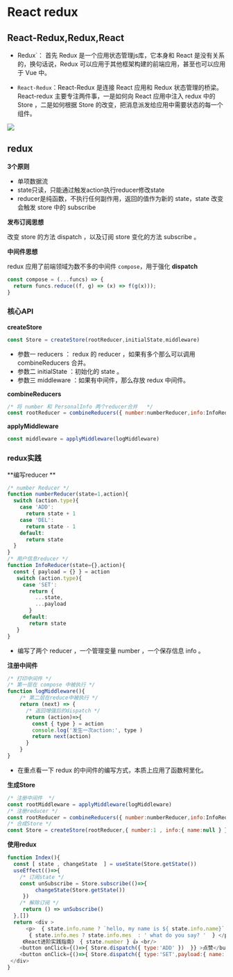 # React redux

## React-Redux,Redux,React

- Redux`： 首先 Redux 是一个应用状态管理js库，它本身和 React 是没有关系的，换句话说，Redux 可以应用于其他框架构建的前端应用，甚至也可以应用于 Vue 中。
  
- `React-Redux`：React-Redux 是连接 React 应用和 Redux 状态管理的桥梁。React-redux 主要专注两件事，一是如何向 React 应用中注入 redux 中的 Store ，二是如何根据 Store 的改变，把消息派发给应用中需要状态的每一个组件。

![](https://p6-juejin.byteimg.com/tos-cn-i-k3u1fbpfcp/83eaf84d71b04b94b7b7e754a6778cd1~tplv-k3u1fbpfcp-watermark.image)

## redux

**3个原则**

- 单项数据流
- state只读，只能通过触发action执行reducer修改state
- reducer是纯函数，不执行任何副作用，返回的值作为新的 state，state 改变会触发 store 中的 subscribe

**发布订阅思想**

改变 store 的方法 dispatch ，以及订阅 store 变化的方法 subscribe 。

**中间件思想**

redux 应用了前端领域为数不多的中间件 `compose`，用于强化 **dispatch**

```jsx
const compose = (...funcs) => {
  return funcs.reduce((f, g) => (x) => f(g(x)));
}
```

### 核心API

**createStore**

```jsx
const Store = createStore(rootReducer,initialState,middleware)
```

- 参数一 reducers ： redux 的 reducer ，如果有多个那么可以调用 combineReducers 合并。
- 参数二 initialState ：初始化的 state 。
- 参数三 middleware ：如果有中间件，那么存放 redux 中间件。

**combineReducers**

```js
/* 将 number 和 PersonalInfo 两个reducer合并   */
const rootReducer = combineReducers({ number:numberReducer,info:InfoReducer })
```

**applyMiddleware**

```js
const middleware = applyMiddleware(logMiddleware)
```

### redux实践

**编写reducer
**
```js
/* number Reducer */
function numberReducer(state=1,action){
  switch (action.type){
    case 'ADD':
      return state + 1
    case 'DEL':
      return state - 1
    default:
      return state
  } 
}
/* 用户信息reducer */
function InfoReducer(state={},action){
  const { payload = {} } = action
   switch (action.type){
     case 'SET':
       return {
         ...state,
         ...payload
       }
     default:
       return state
   }
}
```

- 编写了两个 reducer ，一个管理变量 number ，一个保存信息 info 。

**注册中间件**

```js
/* 打印中间件 */
/* 第一层在 compose 中被执行 */
function logMiddleware(){
    /* 第二层在reduce中被执行 */ 
    return (next) => {
      /* 返回增强后的dispatch */
      return (action)=>{
        const { type } = action
        console.log('发生一次action:', type )
        return next(action)
      }
    }
}
```

- 在重点看一下 redux 的中间件的编写方式，本质上应用了函数柯里化。

**生成Store**

```js
/* 注册中间件  */
const rootMiddleware = applyMiddleware(logMiddleware)
/* 注册reducer */
const rootReducer = combineReducers({ number:numberReducer,info:InfoReducer  })
/* 合成Store */
const Store = createStore(rootReducer,{ number:1 , info:{ name:null } } ,rootMiddleware) 
```

**使用redux**

```js
function Index(){
  const [ state , changeState  ] = useState(Store.getState())
  useEffect(()=>{
    /* 订阅state */
    const unSubscribe = Store.subscribe(()=>{
         changeState(Store.getState())
     })
    /* 解除订阅 */
     return () => unSubscribe()
  },[])
  return <div > 
      <p>  { state.info.name ? `hello, my name is ${ state.info.name}` : 'what is your name' } ,
       { state.info.mes ? state.info.mes  : ' what do you say? '  } </p>
     《React进阶实践指南》 { state.number } 👍 <br/>
    <button onClick={()=>{ Store.dispatch({ type:'ADD' })  }} >点赞</button>
    <button onClick={()=>{ Store.dispatch({ type:'SET',payload:{ name:'alien' , mes:'let us learn React!'  } }) }} >修改标题</button>
 </div>
}
```